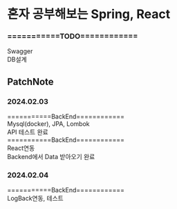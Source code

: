 # 혼자 공부해보는 Spring, React
### ===========TODO============
Swagger<br/>
DB설계<br/>

## PatchNote

### 2024.02.03
===========BackEnd============<br/>
Mysql(docker), JPA, Lombok<br/>
API 테스트 완료<br/>
===========BackEnd============<br/>
React연동<br/>
Backend에서 Data 받아오기 완료<br/>

### 2024.02.04

===========BackEnd============<br/>
LogBack연동, 테스트<br/>




